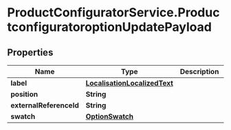 # ProductConfiguratorService.ProductconfiguratoroptionUpdatePayload

## Properties

Name | Type | Description | Notes
------------ | ------------- | ------------- | -------------
**label** | [**LocalisationLocalizedText**](LocalisationLocalizedText.md) |  | [optional] 
**position** | **String** |  | [optional] 
**externalReferenceId** | **String** |  | [optional] 
**swatch** | [**OptionSwatch**](OptionSwatch.md) |  | [optional] 



